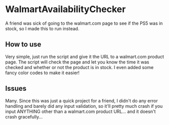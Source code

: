 # WalmartAvailabilityChecker
A friend was sick of going to the walmart.com page to see if the PS5 was in stock, so I made this to run instead.

## How to use
Very simple, just run the script and give it the URL to a walmart.com product page. The script will check the page and let you know the time it was checked and whether or not the product is in stock. I even added some fancy color codes to make it easier!

## Issues
Many.
Since this was just a quick project for a friend, I didn't do any error handling and barely did any input validation, so it'll pretty much crash if you input ANYTHING other than a walmart.com product URL... and it doesn't crash gracefully...
